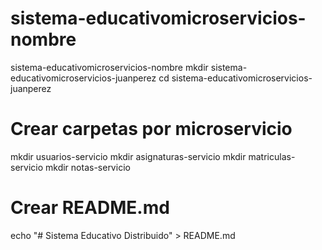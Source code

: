 # sistema-educativomicroservicios-nombre
sistema-educativomicroservicios-nombre
mkdir sistema-educativomicroservicios-juanperez
cd sistema-educativomicroservicios-juanperez

# Crear carpetas por microservicio
mkdir usuarios-servicio
mkdir asignaturas-servicio
mkdir matriculas-servicio
mkdir notas-servicio

# Crear README.md
echo "# Sistema Educativo Distribuido" > README.md
